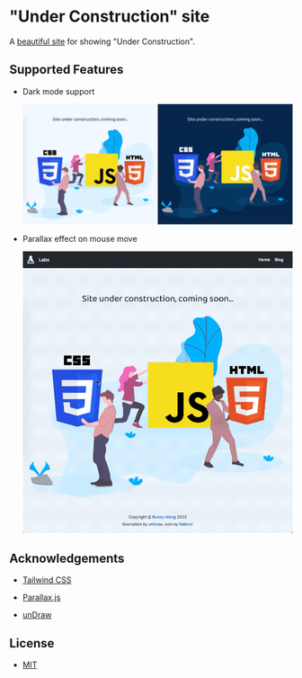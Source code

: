 # "Under Construction" site

A [beautiful site](https://static.ethanwong.me/labs/under-construction/) for showing "Under Construction".

## Supported Features

- Dark mode support

  ![Dark mode support](assets/preview.jpg)

- Parallax effect on mouse move

  ![Parallax effect](./assets/animation.gif)

## Acknowledgements

- [Tailwind CSS](https://tailwindcss.com/)

- [Parallax.js](https://github.com/wagerfield/parallax)

- [unDraw](https://undraw.co/)

## License

- [MIT](./license.md)
